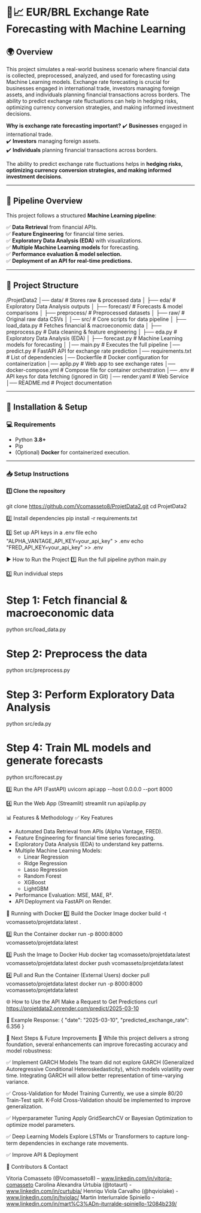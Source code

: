 # 🏦📈 EUR/BRL Exchange Rate Forecasting with Machine Learning

## 🌍 Overview

This project simulates a real-world business scenario where financial data is collected, preprocessed, analyzed, and used for forecasting using Machine Learning models. Exchange rate forecasting is crucial for businesses engaged in international trade, investors managing foreign assets, and individuals planning financial transactions across borders. The ability to predict exchange rate fluctuations can help in hedging risks, optimizing currency conversion strategies, and making informed investment decisions.

**Why is exchange rate forecasting important?**
✔️ **Businesses** engaged in international trade.  
✔️ **Investors** managing foreign assets.  
✔️ **Individuals** planning financial transactions across borders.  

The ability to predict exchange rate fluctuations helps in **hedging risks, optimizing currency conversion strategies, and making informed investment decisions**.

---

## 📌 Pipeline Overview

This project follows a structured **Machine Learning pipeline**:

✅ **Data Retrieval** from financial APIs.  
✅ **Feature Engineering** for financial time series.  
✅ **Exploratory Data Analysis (EDA)** with visualizations.  
✅ **Multiple Machine Learning models** for forecasting.  
✅ **Performance evaluation & model selection.**  
✅ **Deployment of an API for real-time predictions.**  

---

## 📂 Project Structure
/ProjetData2
│── data/                      # Stores raw & processed data
│   ├── eda/                   # Exploratory Data Analysis outputs
│   ├── forecast/              # Forecasts & model comparisons
│   ├── preprocess/            # Preprocessed datasets
│   ├── raw/                   # Original raw data CSVs
│
│── src/                       # Core scripts for data pipeline
│   ├── load_data.py           # Fetches financial & macroeconomic data
│   ├── preprocess.py          # Data cleaning & feature engineering
│   ├── eda.py                 # Exploratory Data Analysis (EDA)
│   ├── forecast.py            # Machine Learning models for forecasting
│
│── main.py                    # Executes the full pipeline
│── predict.py                  # FastAPI API for exchange rate prediction
│── requirements.txt            # List of dependencies
│── Dockerfile                  # Docker configuration for containerization
│── aplip.py                      # Web app to see exchange rates
│── docker-compose.yml          # Compose file for container orchestration
│── .env                        # API keys for data fetching (ignored in Git)
│── render.yaml                 # Web Service
│── README.md                   # Project documentation


---

## 🔧 Installation & Setup

### **💻 Requirements**
- Python **3.8+**
- Pip
- (Optional) **Docker** for containerized execution.

---

### **📥 Setup Instructions**

#### **1️⃣ Clone the repository**
git clone https://github.com/Vcomasseto8/ProjetData2.git
cd ProjetData2

2️⃣ Install dependencies
pip install -r requirements.txt

3️⃣ Set up API keys in a .env file
echo "ALPHA_VANTAGE_API_KEY=your_api_key" > .env
echo "FRED_API_KEY=your_api_key" >> .env

▶ How to Run the Project
1️⃣ Run the full pipeline
python main.py

2️⃣ Run individual steps
# Step 1: Fetch financial & macroeconomic data
python src/load_data.py

# Step 2: Preprocess the data
python src/preprocess.py

# Step 3: Perform Exploratory Data Analysis
python src/eda.py

# Step 4: Train ML models and generate forecasts
python src/forecast.py

3️⃣ Run the API (FastAPI)
uvicorn api:app --host 0.0.0.0 --port 8000

4️⃣ Run the Web App (Streamlit)
streamlit run api/aplip.py

📊 Features & Methodology
✅ Key Features
- Automated Data Retrieval from APIs (Alpha Vantage, FRED).
- Feature Engineering for financial time series forecasting.
- Exploratory Data Analysis (EDA) to understand key patterns.
- Multiple Machine Learning Models:
    - Linear Regression
    - Ridge Regression
    - Lasso Regression
    - Random Forest
    - XGBoost
    - LightGBM
- Performance Evaluation: MSE, MAE, R².
- API Deployment via FastAPI on Render.

🐳 Running with Docker
1️⃣ Build the Docker Image
docker build -t vcomasseto/projetdata:latest .

2️⃣ Run the Container
docker run -p 8000:8000 vcomasseto/projetdata:latest

3️⃣ Push the Image to Docker Hub
docker tag vcomasseto/projetdata:latest vcomasseto/projetdata:latest
docker push vcomasseto/projetdata:latest

4️⃣ Pull and Run the Container (External Users)
docker pull vcomasseto/projetdata:latest
docker run -p 8000:8000 vcomasseto/projetdata:latest

🌐 How to Use the API
Make a Request to Get Predictions
curl https://projetdata2.onrender.com/predict/2025-03-10

📌 Example Response:
{
    "date": "2025-03-10",
    "predicted_exchange_rate": 6.356
}

🔮 Next Steps & Future Improvements
🚀 While this project delivers a strong foundation, several enhancements can improve forecasting accuracy and model robustness:

✅ Implement GARCH Models
The team did not explore GARCH (Generalized Autoregressive Conditional Heteroskedasticity), which models volatility over time. Integrating GARCH will allow better representation of time-varying variance.

✅ Cross-Validation for Model Training
Currently, we use a simple 80/20 Train-Test split.
K-Fold Cross-Validation should be implemented to improve generalization.

✅ Hyperparameter Tuning
Apply GridSearchCV or Bayesian Optimization to optimize model parameters.

✅ Deep Learning Models
Explore LSTMs or Transformers to capture long-term dependencies in exchange rate movements.

✅ Improve API & Deployment

🤝 Contributors & Contact

Vitoria Comasseto (@Vcomasseto8) – www.linkedin.com/in/vitoria-comasseto 
Carolina Alexandra Urtubia (@totaurt) - www.linkedin.com/in/curtubia/ 
Henriqu Viola Carvalho (@hqviolake) - www.linkedin.com/in/hviolac/ 
Martin Interlurralde Spiniello - www.linkedin.com/in/mart%C3%ADn-iturralde-spiniello-12084b239/




